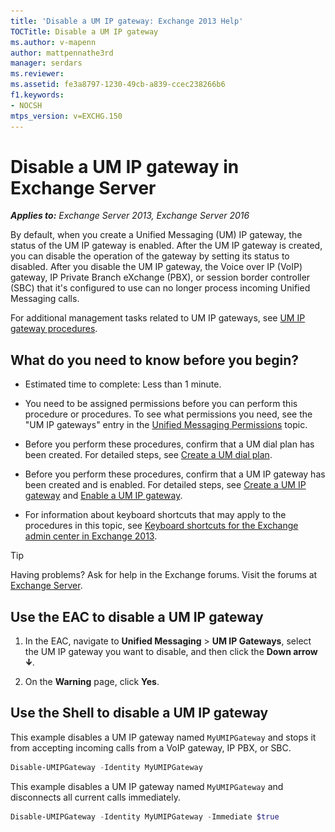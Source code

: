 ```yaml
---
title: 'Disable a UM IP gateway: Exchange 2013 Help'
TOCTitle: Disable a UM IP gateway
ms.author: v-mapenn
author: mattpennathe3rd
manager: serdars
ms.reviewer:
ms.assetid: fe3a8797-1230-49cb-a839-ccec238266b6
f1.keywords:
- NOCSH
mtps_version: v=EXCHG.150
---
```


# Disable a UM IP gateway in Exchange Server

_**Applies to:** Exchange Server 2013, Exchange Server 2016_

By default, when you create a Unified Messaging (UM) IP gateway, the status of the UM IP gateway is enabled. After the UM IP gateway is created, you can disable the operation of the gateway by setting its status to disabled. After you disable the UM IP gateway, the Voice over IP (VoIP) gateway, IP Private Branch eXchange (PBX), or session border controller (SBC) that it's configured to use can no longer process incoming Unified Messaging calls.

 For additional management tasks related to UM IP gateways, see [UM IP gateway procedures](um-ip-gateway-procedures-exchange-2013-help.md).

## What do you need to know before you begin?

- Estimated time to complete: Less than 1 minute.

- You need to be assigned permissions before you can perform this procedure or procedures. To see what permissions you need, see the "UM IP gateways" entry in the [Unified Messaging Permissions](https://technet.microsoft.com/library/d326c3bc-8f33-434a-bf02-a83cc26a5498.aspx) topic.

- Before you perform these procedures, confirm that a UM dial plan has been created. For detailed steps, see [Create a UM dial plan](create-um-dial-plan-exchange-2013-help.md).

- Before you perform these procedures, confirm that a UM IP gateway has been created and is enabled. For detailed steps, see [Create a UM IP gateway](create-um-ip-gateway-exchange-2013-help.md) and [Enable a UM IP gateway](enable-um-ip-gateway-exchange-2013-help.md).

- For information about keyboard shortcuts that may apply to the procedures in this topic, see [Keyboard shortcuts for the Exchange admin center in Exchange 2013](keyboard-shortcuts-in-the-exchange-admin-center-2013-help.md).

> [!TIP]
> Having problems? Ask for help in the Exchange forums. Visit the forums at [Exchange Server](https://go.microsoft.com/fwlink/p/?linkId=60612).

## Use the EAC to disable a UM IP gateway

1. In the EAC, navigate to **Unified Messaging** \> **UM IP Gateways**, select the UM IP gateway you want to disable, and then click the **Down arrow** ![Down Arrow Icon](images/ITPro_EAC_DownArrowIcon.gif).

2. On the **Warning** page, click **Yes**.

## Use the Shell to disable a UM IP gateway

This example disables a UM IP gateway named `MyUMIPGateway` and stops it from accepting incoming calls from a VoIP gateway, IP PBX, or SBC.

```powershell
Disable-UMIPGateway -Identity MyUMIPGateway
```

This example disables a UM IP gateway named `MyUMIPGateway` and disconnects all current calls immediately.

```powershell
Disable-UMIPGateway -Identity MyUMIPGateway -Immediate $true
```
